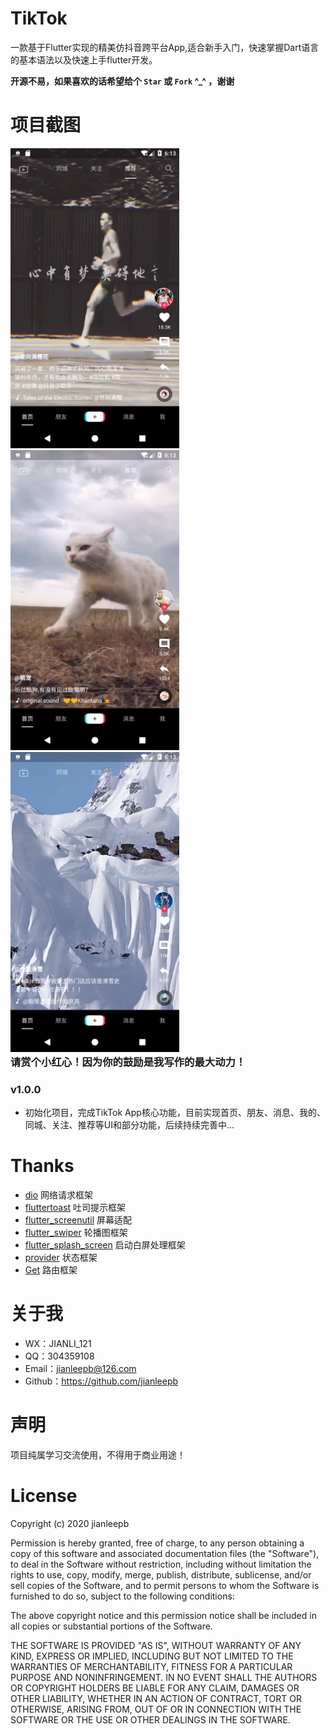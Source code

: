 # TikTok
一款基于Flutter实现的精美仿抖音跨平台App,适合新手入门，快速掌握Dart语言的基本语法以及快速上手flutter开发。<br />

**开源不易，如果喜欢的话希望给个 `Star` 或 `Fork` ^_^ ，谢谢**

# 项目截图
<div style="float:right">
  <img src="https://github.com/jianleepb/tiktok_flutter/blob/master/assets/images/1600063982_pic.png" width="270"/>&nbsp;&nbsp;&nbsp;
  <img src="https://github.com/jianleepb/tiktok_flutter/blob/master/assets/images/1600063994_pic.png" width="270"/>&nbsp;&nbsp;&nbsp;
  <img src="https://github.com/jianleepb/tiktok_flutter/blob/master/assets/images/1600063999_pic.png" width="270"/>
</div>

<br/>

### 请赏个小红心！因为你的鼓励是我写作的最大动力！

 ### v1.0.0
   * 初始化项目，完成TikTok App核心功能，目前实现首页、朋友、消息、我的、同城、关注、推荐等UI和部分功能，后续持续完善中...
# Thanks
  - [dio](https://github.com/flutterchina/dio) 网络请求框架
  - [fluttertoast](https://github.com/PonnamKarthik/FlutterToast) 吐司提示框架
  - [flutter_screenutil](https://github.com/OpenFlutter/flutter_screenutil) 屏幕适配
  - [flutter_swiper](https://github.com/best-flutter/flutter_swiper) 轮播图框架
  - [flutter_splash_screen](https://github.com/crazycodeboy/flutter_splash_screen) 启动白屏处理框架
  - [provider](https://github.com/rrousselGit/provider) 状态框架
  - [Get](https://github.com/jonataslaw/get) 路由框架

 # 关于我
  - WX：JIANLI_121
  - QQ：304359108
  - Email：jianleepb@126.com
  - Github：https://github.com/jianleepb
  
 # 声明
  项目纯属学习交流使用，不得用于商业用途！
  
  # License 
  
  
Copyright (c) 2020 jianleepb

Permission is hereby granted, free of charge, to any person obtaining a copy
of this software and associated documentation files (the "Software"), to deal
in the Software without restriction, including without limitation the rights
to use, copy, modify, merge, publish, distribute, sublicense, and/or sell
copies of the Software, and to permit persons to whom the Software is
furnished to do so, subject to the following conditions:

The above copyright notice and this permission notice shall be included in all
copies or substantial portions of the Software.

THE SOFTWARE IS PROVIDED "AS IS", WITHOUT WARRANTY OF ANY KIND, EXPRESS OR
IMPLIED, INCLUDING BUT NOT LIMITED TO THE WARRANTIES OF MERCHANTABILITY,
FITNESS FOR A PARTICULAR PURPOSE AND NONINFRINGEMENT. IN NO EVENT SHALL THE
AUTHORS OR COPYRIGHT HOLDERS BE LIABLE FOR ANY CLAIM, DAMAGES OR OTHER
LIABILITY, WHETHER IN AN ACTION OF CONTRACT, TORT OR OTHERWISE, ARISING FROM,
OUT OF OR IN CONNECTION WITH THE SOFTWARE OR THE USE OR OTHER DEALINGS IN THE
SOFTWARE.

